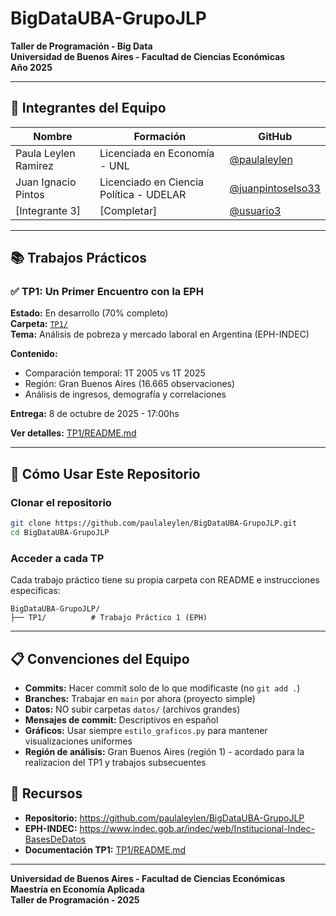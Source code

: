 ﻿# BigDataUBA-GrupoJLP

**Taller de Programación - Big Data**  
**Universidad de Buenos Aires - Facultad de Ciencias Económicas**  
**Año 2025**

---

## 👥 Integrantes del Equipo

| Nombre | Formación | GitHub |
|--------|-----------|--------|
| Paula Leylen Ramirez| Licenciada en Economía - UNL | [@paulaleylen](https://github.com/paulaleylen) |
| Juan Ignacio Pintos | Licenciado en Ciencia Política - UDELAR | [@juanpintoselso33](https://github.com/juanpintoselso33) |
| [Integrante 3] | [Completar] | [@usuario3](https://github.com/usuario3) |

---

## 📚 Trabajos Prácticos

### ✅ TP1: Un Primer Encuentro con la EPH

**Estado:** En desarrollo (70% completo)  
**Carpeta:** [`TP1/`](./TP1/)  
**Tema:** Análisis de pobreza y mercado laboral en Argentina (EPH-INDEC)

**Contenido:**
- Comparación temporal: 1T 2005 vs 1T 2025
- Región: Gran Buenos Aires (16.665 observaciones)
- Análisis de ingresos, demografía y correlaciones

**Entrega:** 8 de octubre de 2025 - 17:00hs

**Ver detalles:** [TP1/README.md](./TP1/README.md)

---

## 🚀 Cómo Usar Este Repositorio

### Clonar el repositorio
```bash
git clone https://github.com/paulaleylen/BigDataUBA-GrupoJLP.git
cd BigDataUBA-GrupoJLP
```

### Acceder a cada TP
Cada trabajo práctico tiene su propia carpeta con README e instrucciones específicas:

```
BigDataUBA-GrupoJLP/
├── TP1/          # Trabajo Práctico 1 (EPH)
```

---

## 📋 Convenciones del Equipo

- **Commits:** Hacer commit solo de lo que modificaste (no `git add .`)
- **Branches:** Trabajar en `main` por ahora (proyecto simple)
- **Datos:** NO subir carpetas `datos/` (archivos grandes)
- **Mensajes de commit:** Descriptivos en español
- **Gráficos:** Usar siempre `estilo_graficos.py` para mantener visualizaciones uniformes
- **Región de análisis:** Gran Buenos Aires (región 1) - acordado para la realizacion del TP1 y trabajos subsecuentes

## 📖 Recursos

- **Repositorio:** https://github.com/paulaleylen/BigDataUBA-GrupoJLP
- **EPH-INDEC:** https://www.indec.gob.ar/indec/web/Institucional-Indec-BasesDeDatos
- **Documentación TP1:** [TP1/README.md](./TP1/README.md)

---

**Universidad de Buenos Aires - Facultad de Ciencias Económicas**  
**Maestría en Economía Aplicada**  
**Taller de Programación - 2025**


